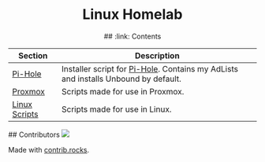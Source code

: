 <h1 align="center"> Linux Homelab </h1>

<div align="center">
## :link: Contents


| Section                     | Description                                                                                                        |
|-----------------------------|--------------------------------------------------------------------------------------------------------------------|
| [Pi-Hole](./pi-hole/)        | Installer script for [Pi-Hole](https://pi-hole.net/). Contains my AdLists and installs Unbound by default.         |
| [Proxmox](./proxmox/)        | Scripts made for use in Proxmox.                                                                                   |
| [Linux Scripts](./scripts/)  | Scripts made for use in Linux.                                                                                     |

                                           
</div>
## Contributors

<a href="https://github.com/Blinking-Light-Labs/linux-homelab/graphs/contributors">
  <img src="https://contrib.rocks/image?repo=Blinking-Light-Labs/linux-homelab" />
</a>

Made with [contrib.rocks](https://contrib.rocks).